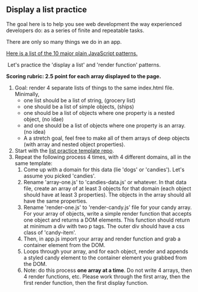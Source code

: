 ## Display a list practice

The goal here is to help you see web development the way experienced developers do: as a series of finite and repeatable tasks.

There are only so many things we do in an app.

[Here is a list of the 10 major plain JavaScript patterns.](https://github.com/alchemycodelab/module-one-curriculum-base/blob/main/PATTERNS.md)

 Let's practice the 'display a list' and 'render function' patterns.

**Scoring rubric: 2.5 point for each array displayed to the page.**

1.  Goal: render 4 separate lists of things to the same index.html file. Minimally,
    *   one list should be a list of string, (grocery list)
    *   one should be a list of simple objects, (ships)
    *   one should be a list of objects where one property is a nested object, (no idae)
    *   and one should be a list of objects where one property is an array. (no idea)
    *   A a stretch goal, feel free to make all of them arrays of deep objects (with array and nested object properties).
2.  Start with the [list practice template repo](https://github.com/alchemycodelab/display-a-list-practice).
3.  Repeat the following process 4 times, with 4 different domains, all in the same template:
    1.  Come up with a domain for this data (lie 'dogs' or 'candies'). Let's assume you picked 'candies'.
    2.  Rename 'array-one.js' to 'candies-data.js' or whatever. In that data file, create an array of at least 3 objects for that domain (each object should have at least 3 properties). The objects in the array should all have the same properties.
    3.  Rename 'render-one.js' to 'render-candy.js' file for your candy array. For your array of objects, write a simple render function that accepts one object and returns a DOM elements. This function should return at minimum a div with two p tags. The outer div should have a css class of 'candy-item'.
    4.  Then, in app.js import your array and render function and grab a container element from the DOM.
    5.  Loops through your array, and for each object, render and appends a styled candy element to the container element you grabbed from the DOM.
    6.  Note: do this process **one array at a time**. Do not write 4 arrays, then 4 render functions, etc. Please work through the first array, then the first render function, then the first display function.

